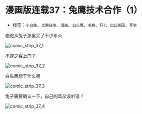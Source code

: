 # 漫画版连载37：兔鹰技术合作（1）

* 标签：`小白兔`、`光荣往事`、`漫画`、`白头鹰`、`毛熊`、`歼7`、`出口美国`、`军事`

骆驼从兔子那里买了不少军火

![comic_strip_37_1](../../assets/img/comic_strip_37_1.jpg)

不速之客上门了

![comic_strip_37_2](../../assets/img/comic_strip_37_2.jpg)

白头鹰想干什么呢

![comic_strip_37_3](../../assets/img/comic_strip_37_3.jpg)

兔子需要确认一下，自己的耳朵没听错？

![comic_strip_37_4](../../assets/img/comic_strip_37_4.jpg)
